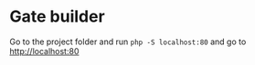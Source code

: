 # Gate builder

Go to the project folder and run ```php -S localhost:80``` and go to [http://localhost:80](http://localhost:80)
